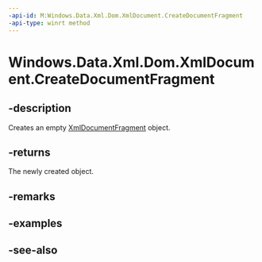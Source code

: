 ----api-id: M:Windows.Data.Xml.Dom.XmlDocument.CreateDocumentFragment
-api-type: winrt method
---<!-- Method syntaxpublic Windows.Data.Xml.Dom.XmlDocumentFragment CreateDocumentFragment()--># Windows.Data.Xml.Dom.XmlDocument.CreateDocumentFragment## -descriptionCreates an empty [XmlDocumentFragment](xmldocumentfragment.md) object.## -returnsThe newly created object.## -remarks## -examples## -see-also